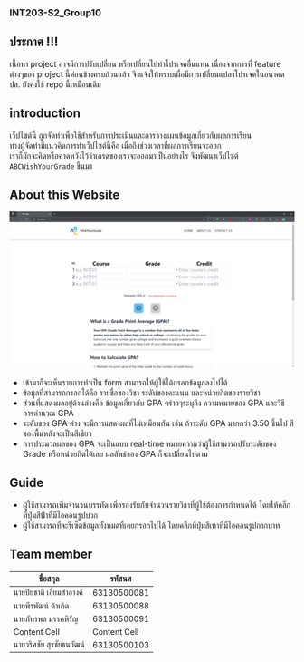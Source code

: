 ### INT203-S2_Group10
## ประกาศ !!!
เนื้อหา project อาจมีการปรับเปลี่ยน หรือเปลี่ยนไปทำโปรเจคอื่นแทน เนื่องจากการที่ feature ต่างๆของ project นี้ค่อนข้างครบถ้วนแล้ว จึงแจ้งให้ทราบเผื่อมีการเปลี่ยนแปลงโปรเจคในอนาคต <br>
ปล. ยังคงใช้ repo นี้เหมือนเดิม
## introduction
เว็ปไซต์นี้ ถูกจัดทำเพื่อใช้สำหรับการประเมินและการวางแผนข้อมูลเกี่ยวกับผลการเรียน <br>
ทางผู้จัดทำมีแนวคิดการทำเว็ปไซต์นี้คือ เมื่อถึงช่วงเวลาที่ผลการเรียนจะออก <br>
เราก็มักจะคิดหรือคาดหวังไว้ว่าเกรดของเราจะออกมาเป็นอย่างไร จึงพัฒนาเว็ปไซต์ `ABCWishYourGrade` ขึ้นมา <br>
## About this Website
![page](https://github.com/Joe-sit/INT203-Group-Project/blob/master/page.png)
- เข้ามาก็จะเห็นรายการทำเป็น form สามารถให้ผู้ใช้ได้กรอกข้อมูลลงไปได้
- ข้อมูลที่สามารถกรอกได้คือ รายชื่อของวิชา ระดับของคะแนน และหน่วยกิตของรายวิชา
- ส่วนที่แสดงผลอยู่ด้านล่างคือ ข้อมูลเกี่ยวกับ GPA คร่าวๆระบุถึง ความหมายของ GPA และวิธีการคำนวณ GPA
- ระดับของ GPA ต่าง จะมีการแสดงผลที่ไม่เหมือนกัน เช่น ถ้าระดับ GPA มากกว่า 3.50 ขึ้นไป สีของพื้นหลังจะเป็นสีเขียว
- การประมวลผลของ GPA จะเป็นแบบ real-time หมายความว่าผู้ใช้สามารถปรับระดับของ Grade หรือหน่วยกิตได้เลย ผลลัพธ์ของ GPA ก็จะเปลี่ยนไปตาม

## Guide 
- ผู้ใช้สามารถเพิ่มจำนวนบรรทัด เพื่อรองรับกับจำนวนรายวิชาที่ผู้ใช้ต้องการกำหนดได้ โดยให้คลิ๊กที่ปุ่มสีฟ้าที่มีไอคอนรูปบวก
- ผู้ใช้สามารถที่จะรีเซ็ตข้อมูลทั้งหมดที่เคยกรอกไปได้ โดยคลิ๊กที่ปุ่มสีเทาที่มีไอคอนรูปกากบาท

## Team member
| ชื่อสกุล | รหัสนศ |
| ------------- | ------------- |
| นายปิยชาติ เอี่ยมสำอางค์  | 63130500081  |
| นายพีรพัฒน์ ค้าเกิด  | 63130500088  |
| นายภัทรพล มรรคหิรัญ  | 63130500091 |
| Content Cell  | Content Cell  |
| นายวริศชัย สุรชัยธนวัฒน์  | 63130500103 |

